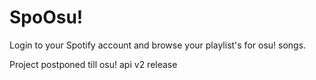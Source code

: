 # SpoOsu!

Login to your Spotify account and browse your playlist's for osu! songs.

Project postponed till osu! api v2 release
